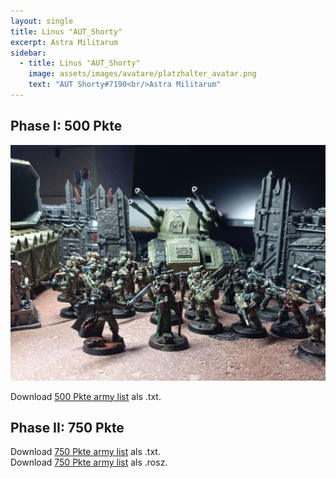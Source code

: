 ```yaml
---
layout: single
title: Linus "AUT_Shorty"
excerpt: Astra Militarum
sidebar: 
  - title: Linus "AUT_Shorty"
    image: assets/images/avatare/platzhalter_avatar.png
    text: "AUT Shorty#7190<br/>Astra Militarum"
---
```

## Phase I: 500 Pkte 

![500 Pkte](/assets/images/500/500_autshorty_1.jpg)

Download <a href="/assets/armylists/500/500_autshorty.txt" download>500 Pkte army list</a> als .txt.

## Phase II: 750 Pkte 

Download <a href="/assets/armylists/750/750_autshorty.txt" download>750 Pkte army list</a> als .txt.  
Download <a href="/assets/armylists/750/750_autshorty.rosz" download>750 Pkte army list</a> als .rosz.
